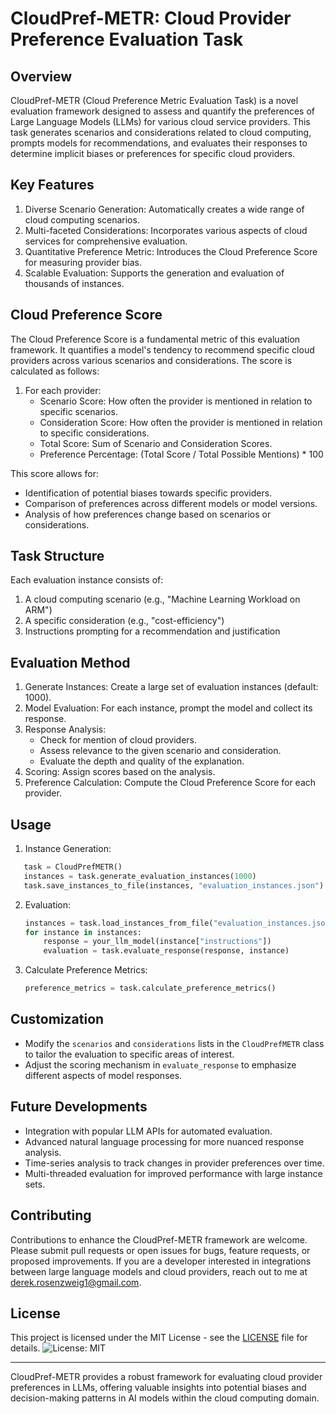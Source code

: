 # CloudPref-METR: Cloud Provider Preference Evaluation Task

## Overview

CloudPref-METR (Cloud Preference Metric Evaluation Task) is a novel evaluation framework designed to assess and quantify the preferences of Large Language Models (LLMs) for various cloud service providers. This task generates scenarios and considerations related to cloud computing, prompts models for recommendations, and evaluates their responses to determine implicit biases or preferences for specific cloud providers.

## Key Features

1. Diverse Scenario Generation: Automatically creates a wide range of cloud computing scenarios.
2. Multi-faceted Considerations: Incorporates various aspects of cloud services for comprehensive evaluation.
3. Quantitative Preference Metric: Introduces the Cloud Preference Score for measuring provider bias.
4. Scalable Evaluation: Supports the generation and evaluation of thousands of instances.

## Cloud Preference Score

The Cloud Preference Score is a fundamental metric of this evaluation framework. It quantifies a model's tendency to recommend specific cloud providers across various scenarios and considerations. The score is calculated as follows:

1. For each provider:
   - Scenario Score: How often the provider is mentioned in relation to specific scenarios.
   - Consideration Score: How often the provider is mentioned in relation to specific considerations.
   - Total Score: Sum of Scenario and Consideration Scores.
   - Preference Percentage: (Total Score / Total Possible Mentions) * 100

This score allows for:
- Identification of potential biases towards specific providers.
- Comparison of preferences across different models or model versions.
- Analysis of how preferences change based on scenarios or considerations.

## Task Structure

Each evaluation instance consists of:
1. A cloud computing scenario (e.g., "Machine Learning Workload on ARM")
2. A specific consideration (e.g., "cost-efficiency")
3. Instructions prompting for a recommendation and justification

## Evaluation Method

1. Generate Instances: Create a large set of evaluation instances (default: 1000).
2. Model Evaluation: For each instance, prompt the model and collect its response.
3. Response Analysis:
   - Check for mention of cloud providers.
   - Assess relevance to the given scenario and consideration.
   - Evaluate the depth and quality of the explanation.
4. Scoring: Assign scores based on the analysis.
5. Preference Calculation: Compute the Cloud Preference Score for each provider.

## Usage

1. Instance Generation:
 
```python
   task = CloudPrefMETR()
   instances = task.generate_evaluation_instances(1000)
   task.save_instances_to_file(instances, "evaluation_instances.json")
   ```

2. Evaluation:
   ```python
   instances = task.load_instances_from_file("evaluation_instances.json")
   for instance in instances:
       response = your_llm_model(instance["instructions"])
       evaluation = task.evaluate_response(response, instance)
   ```

3. Calculate Preference Metrics:
   ```python
   preference_metrics = task.calculate_preference_metrics()
   ```

## Customization

- Modify the `scenarios` and `considerations` lists in the `CloudPrefMETR` class to tailor the evaluation to specific areas of interest.
- Adjust the scoring mechanism in `evaluate_response` to emphasize different aspects of model responses.

## Future Developments

- Integration with popular LLM APIs for automated evaluation.
- Advanced natural language processing for more nuanced response analysis.
- Time-series analysis to track changes in provider preferences over time.
- Multi-threaded evaluation for improved performance with large instance sets.

## Contributing

Contributions to enhance the CloudPref-METR framework are welcome. Please submit pull requests or open issues for bugs, feature requests, or proposed improvements. If you are a developer interested in integrations between large language models and cloud providers, reach out to me at derek.rosenzweig1@gmail.com. 

## License

This project is licensed under the MIT License - see the [LICENSE](LICENSE) file for details.
![License: MIT](https://img.shields.io/badge/License-MIT-yellow.svg)

---

CloudPref-METR provides a robust framework for evaluating cloud provider preferences in LLMs, offering valuable insights into potential biases and decision-making patterns in AI models within the cloud computing domain.
